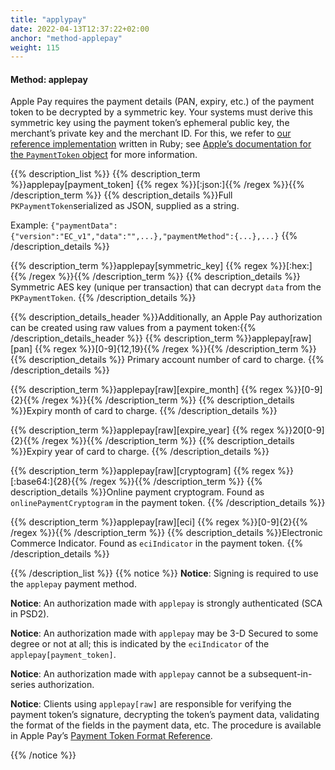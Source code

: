 ```yaml
---
title: "applypay"
date: 2022-04-13T12:37:22+02:00
anchor: "method-applepay"
weight: 115
---
```

#### Method: applepay

Apple Pay requires the payment details (PAN, expiry, etc.) of the payment token to be decrypted by a symmetric key. Your systems must derive this symmetric key using the payment token’s ephemeral public key, the merchant’s private key and the merchant ID. For this, we refer to [our reference implementation](https://github.com/clearhaus/pedicel) written in Ruby; see [Apple’s documentation for the `PaymentToken` object](https://developer.apple.com/library/content/documentation/PassKit/Reference/PaymentTokenJSON/PaymentTokenJSON.html) for more information.

{{% description_list %}}
{{% description_term %}}applepay[payment_token] {{% regex %}}[\:json\:]{{% /regex %}}{{% /description_term %}}
{{% description_details %}}Full ` PKPaymentToken `serialized as JSON, supplied as a string.

Example: `{"paymentData":{"version":"EC_v1","data":"",...},"paymentMethod":{...},...}`
{{% /description_details %}}

{{% description_term %}}applepay[symmetric_key] {{% regex %}}[\:hex\:]{{% /regex %}}{{% /description_term %}}
{{% description_details %}}
Symmetric AES key (unique per transaction) that can decrypt `data` from the `PKPaymentToken`. 
{{% /description_details %}}

{{% description_details_header %}}Additionally, an Apple Pay authorization can be created using raw values from a payment token:{{% /description_details_header %}}
{{% description_term %}}applepay[raw][pan] {{% regex %}}[0-9]{12,19}{{% /regex %}}{{% /description_term %}}
{{% description_details %}}
Primary account number of card to charge.
{{% /description_details %}}

{{% description_term %}}applepay[raw][expire_month] {{% regex %}}[0-9]{2}{{% /regex %}}{{% /description_term %}}
{{% description_details %}}Expiry month of card to charge.
{{% /description_details %}}

{{% description_term %}}applepay[raw][expire_year]  {{% regex %}}20[0-9]{2}{{% /regex %}}{{% /description_term %}}
{{% description_details %}}Expiry year of card to charge.
{{% /description_details %}}

{{% description_term %}}applepay[raw][cryptogram] {{% regex %}}[:base64:]{28}{{% /regex %}}{{% /description_term %}}
{{% description_details %}}Online payment cryptogram. Found as `onlinePaymentCryptogram` in the payment token.
{{% /description_details %}}

{{% description_term %}}applepay[raw][eci] {{% regex %}}[0-9]{2}{{% /regex %}}{{% /description_term %}}
{{% description_details %}}Electronic Commerce Indicator. Found as `eciIndicator` in the payment token.
{{% /description_details %}}


{{% /description_list %}}
{{% notice %}}
**Notice**: Signing is required to use the `applepay` payment method.

**Notice**: An authorization made with `applepay` is strongly authenticated (SCA in PSD2).

**Notice**: An authorization made with `applepay` may be 3-D Secured to some degree or not at all; this is indicated by the `eciIndicator` of the `applepay[payment_token]`.

**Notice**: An authorization made with `applepay` cannot be a subsequent-in-series authorization.

**Notice**: Clients using `applepay[raw]` are responsible for verifying the payment token’s signature, decrypting the token’s payment data, validating the format of the fields in the payment data, etc. The procedure is available in Apple Pay’s [Payment Token Format Reference](https://developer.apple.com/library/archive/documentation/PassKit/Reference/PaymentTokenJSON/PaymentTokenJSON.html). 

{{% /notice %}}
